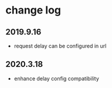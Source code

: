 # change log

## 2019.9.16

- request delay can be configured in url

## 2020.3.18

- enhance delay config compatibility
